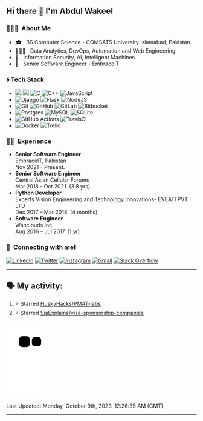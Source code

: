 ## Hi there 👋 I'm Abdul Wakeel


### 👨🏻‍💻 &nbsp;About Me

- 🎓 &nbsp; BS Computer Science - COMSATS University Islamabad, Pakistan.
- 👨🏻‍💻 &nbsp; Data Analytics, DevOps, Automation and Web Engineering.
- 💭 &nbsp; Information Security, AI, Intelligent Machines.
- :office: &nbsp; Senior Software Engineer - EmbraceIT

### :cyclone: Tech Stack
- <img src="https://img.shields.io/badge/python%20-%2314354C.svg?&style=for-the-badge&logo=python&logoColor=yellow"/> <img src="https://img.shields.io/badge/java%20-%2314354C.svg?&style=for-the-badge&logo=java&logoColor=blue"/> <img alt="C" src="https://img.shields.io/badge/c%20-%2300599C.svg?&style=for-the-badge&logo=c&logoColor=white"/> <img alt="C++" src="https://img.shields.io/badge/c++%20-%2300599C.svg?&style=for-the-badge&logo=c%2B%2B&ogoColor=white"/> <img alt="JavaScript" src="https://img.shields.io/badge/javascript%20-%23323330.svg?&style=for-the-badge&logo=javascript&logoColor=%23F7DF1E"/></br>
- <img alt="Django" src="https://img.shields.io/badge/django%20-%23092E20.svg?&style=for-the-badge&logo=django&logoColor=white"/> <img alt="Flask" src="https://img.shields.io/badge/flask%20-%23000.svg?&style=for-the-badge&logo=flask&logoColor=white"/> <img alt="NodeJS" src="https://img.shields.io/badge/node.js%20-%2343853D.svg?&style=for-the-badge&logo=node.js&logoColor=white"/></br>
- <img alt="Git" src="https://img.shields.io/badge/git%20-%23F05033.svg?&style=for-the-badge&logo=git&logoColor=white"/> <img alt="GitHub" src="https://img.shields.io/badge/github%20-%23121011.svg?&style=for-the-badge&logo=github&logoColor=white"/> <img alt="GitLab" src="https://img.shields.io/badge/gitlab%20-%23181717.svg?&style=for-the-badge&logo=gitlab&logoColor=white"/> <img alt="Bitbucket" src="https://img.shields.io/badge/bitbucket%20-%230047B3.svg?&style=for-the-badge&logo=bitbucket&logoColor=white"/></br>
- <img alt="Postgres" src ="https://img.shields.io/badge/postgres-%23316192.svg?&style=for-the-badge&logo=postgresql&logoColor=white"/> <img alt="MySQL" src="https://img.shields.io/badge/mysql-%2300f.svg?&style=for-the-badge&logo=mysql&logoColor=white"/> <img alt="SQLite" src ="https://img.shields.io/badge/sqlite-%2307405e.svg?&style=for-the-badge&logo=sqlite&logoColor=white"/></br>
- <img alt="GitHub Actions" src="https://img.shields.io/badge/github%20actions%20-%232671E5.svg?&style=for-the-badge&logo=github%20actions&logoColor=white"/> <img alt="TravisCI" src="https://img.shields.io/badge/travisci%20-%232B2F33.svg?&style=for-the-badge&logo=travis&logoColor=white"/></br>
- <img alt="Docker" src="https://img.shields.io/badge/docker%20-%230db7ed.svg?&style=for-the-badge&logo=docker&logoColor=white"/> <img alt="Trello" src="https://img.shields.io/badge/Trello%20-%23026AA7.svg?&style=for-the-badge&logo=Trello&logoColor=white"/>

### :man_technologist: &nbsp;Experience
- **Senior Software Engineer**</br>EmbraceIT, Pakistan</br>Nov 2021 - Present.
- **Senior Software Engineer**</br>Central Asian Cellular Forums</br>Mar 2018 - Oct 2021. (3.8 yrs)
- **Python Developer**</br>Experts Vision Engineering and Technology Innovations- EVEATI PVT LTD</br>Dec 2017 – Mar 2018. (4 months)
- **Software Engineer**</br> Wanclouds Inc.</br>Aug 2016 – Jul 2017. (1 yr)


### 🤝 &nbsp;Connecting with me!
<a href="https://www.linkedin.com/in/abdul-wakeel-271515aa/"><img alt="LinkedIn" src="https://img.shields.io/badge/linkedin%20-%230077B5.svg?&style=for-the-badge&logo=linkedin&logoColor=white"></a> <a href="https://twitter.com/hexawk"><img alt="Twitter" src="https://img.shields.io/badge/@hexawk%20-%231DA1F2.svg?&style=for-the-badge&logo=Twitter&logoColor=white"/></a> <a href="https://www.instagram.com/_wakeelkhan/"><img alt="Instagram" src="https://img.shields.io/badge/_wakeelkhan%20-%23E4405F.svg?&style=for-the-badge&logo=Instagram&logoColor=white"/></a> <a href="mailto:awkhan978@gmail.com"><img alt="Gmail" src="https://img.shields.io/badge/Gmail-D14836?style=for-the-badge&logo=gmail&logoColor=white" /></a> <a href="https://stackoverflow.com/users/9019880/abdul-wakeel"><img alt="Stack Overflow" src="https://img.shields.io/badge/-Stack%20overflow-FE7A16?style=for-the-badge&logo=stack-overflow&logoColor=white"/></a>


---

## 🗣 My activity:
<!--RECENT_ACTIVITY:start-->
1. ⭐ Starred [HuskyHacks/PMAT-labs](https://github.com/HuskyHacks/PMAT-labs)
2. ⭐ Starred [SiaExplains/visa-sponsorship-companies](https://github.com/SiaExplains/visa-sponsorship-companies)
<!--RECENT_ACTIVITY:end-->

![snake gif](https://github.com/a-wakeel/a-wakeel/blob/output/github-contribution-grid-snake.svg#gh-dark-mode-only)

<!--RECENT_ACTIVITY:last_update-->
Last Updated: Monday, October 9th, 2023, 12:26:35 AM (GMT)
<!--RECENT_ACTIVITY:last_update_end-->

---
